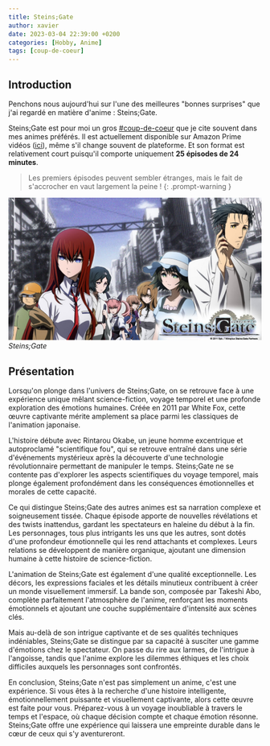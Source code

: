 ```yaml
---
title: Steins;Gate
author: xavier
date: 2023-03-04 22:39:00 +0200
categories: [Hobby, Anime]
tags: [coup-de-coeur]
---
```


## Introduction

Penchons nous aujourd'hui sur l'une des meilleures "bonnes surprises" que j'ai regardé en matière d'anime : Steins;Gate.

Steins;Gate est pour moi un gros [#coup-de-coeur](/tags/coup-de-coeur/) que je cite souvent dans mes animes préférés.
Il est actuellement disponible sur Amazon Prime vidéos ([ici](https://www.primevideo.com/dp/amzn1.dv.gti.76610aae-e999-4763-b90a-79927bae1fb1?autoplay=0&ref_=atv_cf_strg_wb)), même s'il change souvent de plateforme.
Et son format est relativement court puisqu'il comporte uniquement **25 épisodes de 24 minutes**.

> Les premiers épisodes peuvent sembler étranges, mais le fait de s'accrocher en vaut largement la peine !
{: .prompt-warning }

![Cover](/assets/img/posts/steins-gate/cover.jpg)
_Steins;Gate_

## Présentation

Lorsqu'on plonge dans l'univers de Steins;Gate, on se retrouve face à une expérience unique mêlant science-fiction, voyage temporel et une profonde exploration des émotions humaines. Créée en 2011 par White Fox, cette œuvre captivante mérite amplement sa place parmi les classiques de l'animation japonaise.

L'histoire débute avec Rintarou Okabe, un jeune homme excentrique et autoproclamé "scientifique fou", qui se retrouve entraîné dans une série d'événements mystérieux après la découverte d'une technologie révolutionnaire permettant de manipuler le temps. Steins;Gate ne se contente pas d'explorer les aspects scientifiques du voyage temporel, mais plonge également profondément dans les conséquences émotionnelles et morales de cette capacité.

Ce qui distingue Steins;Gate des autres animes est sa narration complexe et soigneusement tissée. Chaque épisode apporte de nouvelles révélations et des twists inattendus, gardant les spectateurs en haleine du début à la fin. Les personnages, tous plus intrigants les uns que les autres, sont dotés d'une profondeur émotionnelle qui les rend attachants et complexes. Leurs relations se développent de manière organique, ajoutant une dimension humaine à cette histoire de science-fiction.

L'animation de Steins;Gate est également d'une qualité exceptionnelle. Les décors, les expressions faciales et les détails minutieux contribuent à créer un monde visuellement immersif. La bande son, composée par Takeshi Abo, complète parfaitement l'atmosphère de l'anime, renforçant les moments émotionnels et ajoutant une couche supplémentaire d'intensité aux scènes clés.

Mais au-delà de son intrigue captivante et de ses qualités techniques indéniables, Steins;Gate se distingue par sa capacité à susciter une gamme d'émotions chez le spectateur. On passe du rire aux larmes, de l'intrigue à l'angoisse, tandis que l'anime explore les dilemmes éthiques et les choix difficiles auxquels les personnages sont confrontés.

En conclusion, Steins;Gate n'est pas simplement un anime, c'est une expérience. Si vous êtes à la recherche d'une histoire intelligente, émotionnellement puissante et visuellement captivante, alors cette œuvre est faite pour vous. Préparez-vous à un voyage inoubliable à travers le temps et l'espace, où chaque décision compte et chaque émotion résonne. Steins;Gate offre une expérience qui laissera une empreinte durable dans le cœur de ceux qui s'y aventureront.
